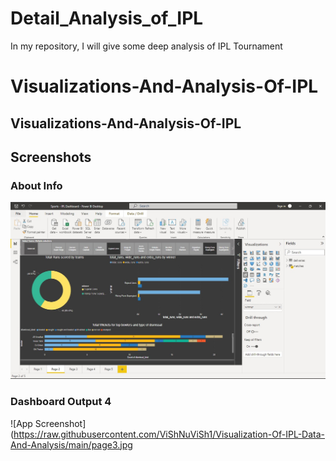 # Detail_Analysis_of_IPL
In my repository, I will give some deep analysis of IPL Tournament
# Visualizations-And-Analysis-Of-IPL
## Visualizations-And-Analysis-Of-IPL
## Screenshots

### About Info

![App Screenshot](https://raw.githubusercontent.com/ViShNuViSh1/Visualization-Of-IPL-Data-And-Analysis/main/page%202.jpg)

### Dashboard Output 4

![App Screenshot](https://raw.githubusercontent.com/ViShNuViSh1/Visualization-Of-IPL-Data-And-Analysis/main/page3.jpg
